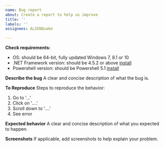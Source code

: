 ```yaml
---
name: Bug report
about: Create a report to help us improve
title: ''
labels: ''
assignees: ALIENQuake

---
```


**Check requirements:**
 - OS: should be 64-bit, fully updated Windows 7, 8.1 or 10
 - .NET Framework version: should be 4.5.2 or above [install](https://www.microsoft.com/net/download/dotnet-framework-runtime)
 - Powershell version: should be Powershell 5.1 [install](https://docs.microsoft.com/en-us/powershell/wmf/setup/install-configure)

**Describe the bug**
A clear and concise description of what the bug is.

**To Reproduce**
Steps to reproduce the behavior:
1. Go to '...'
2. Click on '....'
3. Scroll down to '....'
4. See error

**Expected behavior**
A clear and concise description of what you expected to happen.

**Screenshots**
If applicable, add screenshots to help explain your problem.
